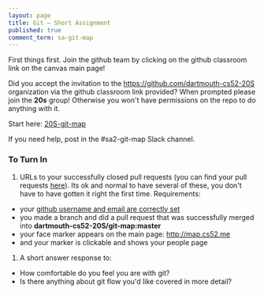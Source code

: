 ```yaml
---
layout: page
title: Git — Short Assignment
published: true
comment_term: sa-git-map
---
```


First things first. Join the github team by clicking on the github classroom link on the canvas main page!

Did you accept the invitation to the https://github.com/dartmouth-cs52-20S organization via the github classroom link provided?  When prompted please join the **20s** group! Otherwise you won't have permissions on the repo to do anything with it. 

Start here:
[20S-git-map](https://github.com/dartmouth-cs52-20S/git-map)

If you need help, post in the #sa2-git-map Slack channel. 

### To Turn In

1. URLs to your successfully closed pull requests (you can find your pull requests [here](https://github.com/dartmouth-cs52-20S/git-map/pulls?q=is%3Apr+is%3Aclosed)). Its ok and normal to have several of these, you don't have to have gotten it right the first time. Requirements:
  * your [github username and email are correctly set](https://help.github.com/en/articles/why-are-my-commits-linked-to-the-wrong-user)
  * you made a branch and did a pull request that was successfully merged into **dartmouth-cs52-20S/git-map:master**
  * your face marker appears on the main page:  http://map.cs52.me
  * and your marker is clickable and shows your people page
1. A short answer response to:
  * How comfortable do you feel you are with git?
  * Is there anything about git flow you'd like covered in more detail?

